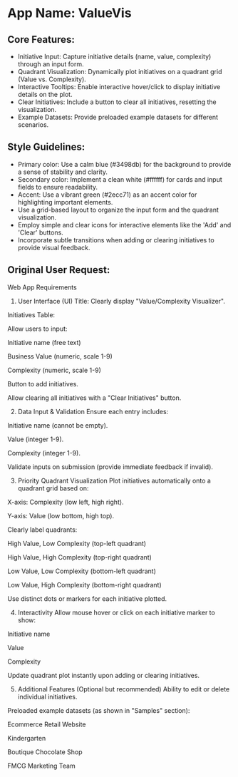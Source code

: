 # **App Name**: ValueVis

## Core Features:

- Initiative Input: Capture initiative details (name, value, complexity) through an input form.
- Quadrant Visualization: Dynamically plot initiatives on a quadrant grid (Value vs. Complexity).
- Interactive Tooltips: Enable interactive hover/click to display initiative details on the plot.
- Clear Initiatives: Include a button to clear all initiatives, resetting the visualization.
- Example Datasets: Provide preloaded example datasets for different scenarios.

## Style Guidelines:

- Primary color: Use a calm blue (#3498db) for the background to provide a sense of stability and clarity.
- Secondary color: Implement a clean white (#ffffff) for cards and input fields to ensure readability.
- Accent: Use a vibrant green (#2ecc71) as an accent color for highlighting important elements.
- Use a grid-based layout to organize the input form and the quadrant visualization.
- Employ simple and clear icons for interactive elements like the 'Add' and 'Clear' buttons.
- Incorporate subtle transitions when adding or clearing initiatives to provide visual feedback.

## Original User Request:
Web App Requirements
1. User Interface (UI)
Title: Clearly display "Value/Complexity Visualizer".

Initiatives Table:

Allow users to input:

Initiative name (free text)

Business Value (numeric, scale 1-9)

Complexity (numeric, scale 1-9)

Button to add initiatives.

Allow clearing all initiatives with a "Clear Initiatives" button.

2. Data Input & Validation
Ensure each entry includes:

Initiative name (cannot be empty).

Value (integer 1-9).

Complexity (integer 1-9).

Validate inputs on submission (provide immediate feedback if invalid).

3. Priority Quadrant Visualization
Plot initiatives automatically onto a quadrant grid based on:

X-axis: Complexity (low left, high right).

Y-axis: Value (low bottom, high top).

Clearly label quadrants:

High Value, Low Complexity (top-left quadrant)

High Value, High Complexity (top-right quadrant)

Low Value, Low Complexity (bottom-left quadrant)

Low Value, High Complexity (bottom-right quadrant)

Use distinct dots or markers for each initiative plotted.

4. Interactivity
Allow mouse hover or click on each initiative marker to show:

Initiative name

Value

Complexity

Update quadrant plot instantly upon adding or clearing initiatives.

5. Additional Features (Optional but recommended)
Ability to edit or delete individual initiatives.

Preloaded example datasets (as shown in "Samples" section):

Ecommerce Retail Website

Kindergarten

Boutique Chocolate Shop

FMCG Marketing Team
  